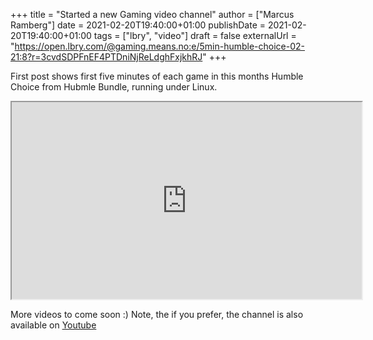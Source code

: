 +++
title = "Started a new Gaming video channel"
author = ["Marcus Ramberg"]
date = 2021-02-20T19:40:00+01:00
publishDate = 2021-02-20T19:40:00+01:00
tags = ["lbry", "video"]
draft = false
externalUrl = "https://open.lbry.com/@gaming.means.no:e/5min-humble-choice-02-21:8?r=3cvdSDPFnEF4PTDniNjReLdghFxjkhRJ"
+++

First post shows first five minutes of each game in this months Humble Choice
from Hubmle Bundle, running under Linux.

<iframe id="lbry-iframe" width="560" height="315" src="https://lbry.tv/$/embed/5min-humble-choice-02-21/89592a7802d3825c3dbb29e8b3a7dd5d8532efc8?r=3cvdSDPFnEF4PTDniNjReLdghFxjkhRJ" allowfullscreen></iframe>

More videos to come soon :) Note, the if you prefer, the channel is also
available on [Youtube](https://www.youtube.com/watch?v=GEaKekwjvCA&feature=youtu.be)
